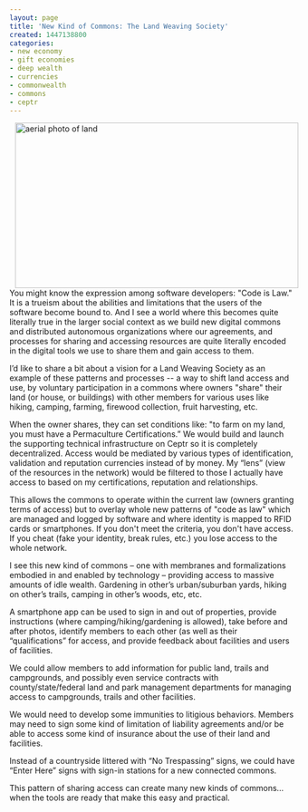 ```yaml
---
layout: page
title: 'New Kind of Commons: The Land Weaving Society'
created: 1447138800
categories:
- new economy
- gift economies
- deep wealth
- currencies
- commonwealth
- commons
- ceptr
---
```

<p><img alt="aerial photo of land" src="{{ site.urlimg }}images/woodlands_trace_weaving.jpg" style="width: 500px; height: 292px; margin-left: 10px; margin-right: 10px; float: left;">You might know the expression among software developers: "Code is Law." It is a trueism about the abilities and limitations that the users of the software become bound to. And I see a world where this becomes quite literally true in the larger social context as we build new digital commons and distributed autonomous organizations where our agreements, and processes for sharing and accessing resources are quite literally encoded in the digital tools we use to share them and gain access to them.</p><p>I’d like to share a bit about a vision for a Land Weaving Society as an example of these patterns and processes -- a way to shift land access and use, by voluntary participation in a commons where owners "share" their land (or house, or buildings) with other members for various uses like hiking, camping, farming, firewood collection, fruit harvesting, etc.</p><p><!--break--></p><p>When the owner shares, they can set conditions like: "to farm on my land, you must have a Permaculture Certifications.” We would build and launch the supporting technical infrastructure on Ceptr so it is completely decentralized. Access would be mediated by various types of identification, validation and reputation currencies instead of by money. My “lens” (view of the resources in the network) would be filtered to those I actually have access to based on my certifications, reputation and relationships.</p><p>This allows the commons to operate within the current law (owners granting terms of access) but to overlay whole new patterns of "code as law" which are managed and logged by software and where identity is mapped to RFID cards or smartphones. If you don't meet the criteria, you don't have access. If you cheat (fake your identity, break rules, etc.) you lose access to the whole network.</p><p>I see this new kind of commons – one with membranes and formalizations embodied in and enabled by technology – providing access to massive amounts of idle wealth. Gardening in other’s urban/suburban yards, hiking on other’s trails, camping in other’s woods, etc, etc.</p><p>A smartphone app can be used to sign in and out of properties, provide instructions (where camping/hiking/gardening is allowed), take before and after photos, identify members to each other (as well as their “qualifications” for access, and provide feedback about facilities and users of facilities.</p><p>We could allow members to add information for public land, trails and campgrounds, and possibly even service contracts with county/state/federal land and park management departments for managing access to campgrounds, trails and other facilities.</p><p>We would need to develop some immunities to litigious behaviors. Members may need to sign some kind of limitation of liability agreements and/or be able to access some kind of insurance about the use of their land and facilities.</p><p>Instead of a countryside littered with “No Trespassing” signs, we could have “Enter Here” signs with sign-in stations for a new connected commons.</p><p>This pattern of sharing access can create many new kinds of commons… when the tools are ready that make this easy and practical.</p>
